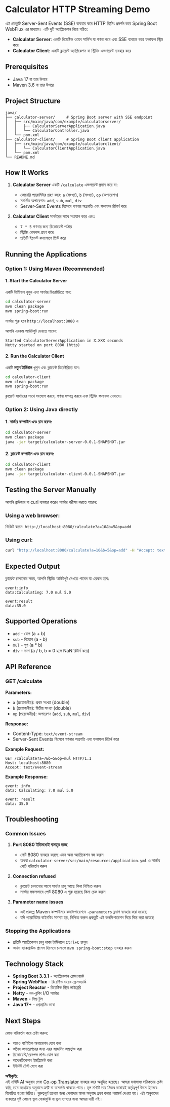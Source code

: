 <!--
CO_OP_TRANSLATOR_METADATA:
{
  "original_hash": "acd4010e430da00946a154f62847a169",
  "translation_date": "2025-07-13T21:09:58+00:00",
  "source_file": "03-GettingStarted/06-http-streaming/solution/java/README.md",
  "language_code": "bn"
}
-->
# Calculator HTTP Streaming Demo

এই প্রকল্পটি Server-Sent Events (SSE) ব্যবহার করে HTTP স্ট্রিমিং প্রদর্শন করে Spring Boot WebFlux এর মাধ্যমে। এটি দুটি অ্যাপ্লিকেশন নিয়ে গঠিত:

- **Calculator Server**: একটি রিয়েক্টিভ ওয়েব সার্ভিস যা গণনা করে এবং SSE ব্যবহার করে ফলাফল স্ট্রিম করে
- **Calculator Client**: একটি ক্লায়েন্ট অ্যাপ্লিকেশন যা স্ট্রিমিং এন্ডপয়েন্ট ব্যবহার করে

## Prerequisites

- Java 17 বা তার উপরে
- Maven 3.6 বা তার উপরে

## Project Structure

```
java/
├── calculator-server/     # Spring Boot server with SSE endpoint
│   ├── src/main/java/com/example/calculatorserver/
│   │   ├── CalculatorServerApplication.java
│   │   └── CalculatorController.java
│   └── pom.xml
├── calculator-client/     # Spring Boot client application
│   ├── src/main/java/com/example/calculatorclient/
│   │   └── CalculatorClientApplication.java
│   └── pom.xml
└── README.md
```

## How It Works

1. **Calculator Server** একটি `/calculate` এন্ডপয়েন্ট প্রদান করে যা:
   - কোয়েরি প্যারামিটার গ্রহণ করে: `a` (সংখ্যা), `b` (সংখ্যা), `op` (অপারেশন)
   - সমর্থিত অপারেশন: `add`, `sub`, `mul`, `div`
   - Server-Sent Events হিসেবে গণনার অগ্রগতি এবং ফলাফল রিটার্ন করে

2. **Calculator Client** সার্ভারের সাথে সংযোগ করে এবং:
   - `7 * 5` গণনার জন্য রিকোয়েস্ট পাঠায়
   - স্ট্রিমিং রেসপন্স গ্রহণ করে
   - প্রতিটি ইভেন্ট কনসোলে প্রিন্ট করে

## Running the Applications

### Option 1: Using Maven (Recommended)

#### 1. Start the Calculator Server

একটি টার্মিনাল খুলুন এবং সার্ভার ডিরেক্টরিতে যান:

```bash
cd calculator-server
mvn clean package
mvn spring-boot:run
```

সার্ভার শুরু হবে `http://localhost:8080` এ

আপনি এরকম আউটপুট দেখতে পাবেন:
```
Started CalculatorServerApplication in X.XXX seconds
Netty started on port 8080 (http)
```

#### 2. Run the Calculator Client

একটি **নতুন টার্মিনাল** খুলুন এবং ক্লায়েন্ট ডিরেক্টরিতে যান:

```bash
cd calculator-client
mvn clean package
mvn spring-boot:run
```

ক্লায়েন্ট সার্ভারের সাথে সংযোগ করবে, গণনা সম্পন্ন করবে এবং স্ট্রিমিং ফলাফল দেখাবে।

### Option 2: Using Java directly

#### 1. সার্ভার কম্পাইল এবং রান করুন:

```bash
cd calculator-server
mvn clean package
java -jar target/calculator-server-0.0.1-SNAPSHOT.jar
```

#### 2. ক্লায়েন্ট কম্পাইল এবং রান করুন:

```bash
cd calculator-client
mvn clean package
java -jar target/calculator-client-0.0.1-SNAPSHOT.jar
```

## Testing the Server Manually

আপনি ব্রাউজার বা curl ব্যবহার করেও সার্ভার পরীক্ষা করতে পারেন:

### Using a web browser:
ভিজিট করুন: `http://localhost:8080/calculate?a=10&b=5&op=add`

### Using curl:
```bash
curl "http://localhost:8080/calculate?a=10&b=5&op=add" -H "Accept: text/event-stream"
```

## Expected Output

ক্লায়েন্ট চালানোর সময়, আপনি স্ট্রিমিং আউটপুট দেখতে পাবেন যা এরকম হবে:

```
event:info
data:Calculating: 7.0 mul 5.0

event:result
data:35.0
```

## Supported Operations

- `add` - যোগ (a + b)
- `sub` - বিয়োগ (a - b)
- `mul` - গুণ (a * b)
- `div` - ভাগ (a / b, b = 0 হলে NaN রিটার্ন করে)

## API Reference

### GET /calculate

**Parameters:**
- `a` (প্রয়োজনীয়): প্রথম সংখ্যা (double)
- `b` (প্রয়োজনীয়): দ্বিতীয় সংখ্যা (double)
- `op` (প্রয়োজনীয়): অপারেশন (`add`, `sub`, `mul`, `div`)

**Response:**
- Content-Type: `text/event-stream`
- Server-Sent Events হিসেবে গণনার অগ্রগতি এবং ফলাফল রিটার্ন করে

**Example Request:**
```
GET /calculate?a=7&b=5&op=mul HTTP/1.1
Host: localhost:8080
Accept: text/event-stream
```

**Example Response:**
```
event: info
data: Calculating: 7.0 mul 5.0

event: result
data: 35.0
```

## Troubleshooting

### Common Issues

1. **Port 8080 ইতিমধ্যেই ব্যবহৃত হচ্ছে**
   - পোর্ট 8080 ব্যবহার করছে এমন অন্য অ্যাপ্লিকেশন বন্ধ করুন
   - অথবা `calculator-server/src/main/resources/application.yml` এ সার্ভার পোর্ট পরিবর্তন করুন

2. **Connection refused**
   - ক্লায়েন্ট চালানোর আগে সার্ভার চালু আছে কিনা নিশ্চিত করুন
   - সার্ভার সফলভাবে পোর্ট 8080 এ শুরু হয়েছে কিনা চেক করুন

3. **Parameter name issues**
   - এই প্রকল্পে Maven কম্পাইলার কনফিগারেশনে `-parameters` ফ্ল্যাগ ব্যবহার করা হয়েছে
   - যদি প্যারামিটার বাইনডিং সমস্যা হয়, নিশ্চিত করুন প্রকল্পটি এই কনফিগারেশন দিয়ে বিল্ড করা হয়েছে

### Stopping the Applications

- প্রতিটি অ্যাপ্লিকেশন চালু থাকা টার্মিনালে `Ctrl+C` চাপুন
- অথবা ব্যাকগ্রাউন্ড প্রসেস হিসেবে চালালে `mvn spring-boot:stop` ব্যবহার করুন

## Technology Stack

- **Spring Boot 3.3.1** - অ্যাপ্লিকেশন ফ্রেমওয়ার্ক
- **Spring WebFlux** - রিয়েক্টিভ ওয়েব ফ্রেমওয়ার্ক
- **Project Reactor** - রিয়েক্টিভ স্ট্রিম লাইব্রেরি
- **Netty** - নন-ব্লকিং I/O সার্ভার
- **Maven** - বিল্ড টুল
- **Java 17+** - প্রোগ্রামিং ভাষা

## Next Steps

কোড পরিবর্তন করে চেষ্টা করুন:
- আরও গাণিতিক অপারেশন যোগ করা
- অবৈধ অপারেশনের জন্য এরর হ্যান্ডলিং অন্তর্ভুক্ত করা
- রিকোয়েস্ট/রেসপন্স লগিং যোগ করা
- অথেনটিকেশন ইমপ্লিমেন্ট করা
- ইউনিট টেস্ট যোগ করা

**অস্বীকৃতি**:  
এই নথিটি AI অনুবাদ সেবা [Co-op Translator](https://github.com/Azure/co-op-translator) ব্যবহার করে অনূদিত হয়েছে। আমরা যথাসাধ্য সঠিকতার চেষ্টা করি, তবে স্বয়ংক্রিয় অনুবাদে ত্রুটি বা অসঙ্গতি থাকতে পারে। মূল নথিটি তার নিজস্ব ভাষায়ই কর্তৃত্বপূর্ণ উৎস হিসেবে বিবেচিত হওয়া উচিত। গুরুত্বপূর্ণ তথ্যের জন্য পেশাদার মানব অনুবাদ গ্রহণ করার পরামর্শ দেওয়া হয়। এই অনুবাদের ব্যবহারে সৃষ্ট কোনো ভুল বোঝাবুঝি বা ভুল ব্যাখ্যার জন্য আমরা দায়ী নই।